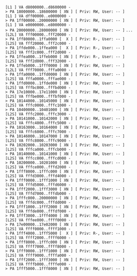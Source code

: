 `[L1 ] VA d8000000..d8600000 -> PA 18000000..18600000 [ XN ] [ Priv: RW, User: -- ]`
`[L1 ] VA dff00000..e0000000 -> PA 1ff00000..20000000 [ XN ] [ Priv: RW, User: -- ]`
`[L1 ] VA e0000000..e8000000 -> PA 20000000..28000000 [ XN ] [ Priv: RW, User: -- ]`
`...`
`[L2L] VA fff00000..fff20000 -> PA 1ff80000..1ffa0000 [  X ] [ Priv: R-, User: -- ]`
`[L2S] VA fff20000..fff2c000 -> PA 1ffde000..1ffea000 [  X ] [ Priv: R-, User: -- ]`
`[L2S] VA fff2c000..fff2d000 -> PA 1ffea000..1ffeb000 [ XN ] [ Priv: R-, User: -- ]`
`[L2S] VA fff2d000..fff32000 -> PA 1ffeb000..1fff0000 [ XN ] [ Priv: RW, User: -- ]`
`[L2L] VA fff70000..fffa0000 -> PA 1ffa0000..1ffd0000 [ XN ] [ Priv: RW, User: -- ]`
`[L2S] VA fffa0000..fffae000 -> PA 1ffd0000..1ffde000 [ XN ] [ Priv: RW, User: -- ]`
`[L2S] VA fffbc000..fffbd000 -> PA 17e10000..17e11000 [ XN ] [ Priv: RW, User: -- ]`
`[L2S] VA fffbe000..fffbf000 -> PA 10144000..10145000 [ XN ] [ Priv: RW, User: -- ]`
`[L2S] VA fffc0000..fffc1000 -> PA 10400000..10401000 [ XN ] [ Priv: RW, User: -- ]`
`[L2S] VA fffc2000..fffc3000 -> PA 10141000..10142000 [ XN ] [ Priv: RW, User: -- ]`
`[L2S] VA fffc4000..fffc5000 -> PA 10163000..10164000 [ XN ] [ Priv: RW, User: -- ]`
`[L2S] VA fffc6000..fffc7000 -> PA 10146000..10147000 [ XN ] [ Priv: RW, User: -- ]`
`[L2S] VA fffc8000..fffc9000 -> PA 10202000..10203000 [ XN ] [ Priv: RW, User: -- ]`
`[L2S] VA fffca000..fffcb000 -> PA 10140000..10141000 [ XN ] [ Priv: RW, User: -- ]`
`[L2S] VA fffcc000..fffcd000 -> PA 10200000..10201000 [ XN ] [ Priv: RW, User: -- ]`
`[L2S] VA fffce000..fffd2000 -> PA 1fff8000..1fffc000 [ XN ] [ Priv: RW, User: -- ]`
`[L2S] VA fffd3000..fffd4000 -> PA 1fff0000..1fff1000 [ XN ] [ Priv: RW, User: -- ]`
`[L2S] VA fffd5000..fffd6000 -> PA 1fff2000..1fff3000 [ XN ] [ Priv: RW, User: -- ]`
`[L2S] VA fffd7000..fffdb000 -> PA 1fffc000..20000000 [ XN ] [ Priv: RW, User: -- ]`
`[L2S] VA fffdc000..fffdd000 -> PA 1fff1000..1fff2000 [ XN ] [ Priv: RW, User: -- ]`
`[L2S] VA fffde000..fffdf000 -> PA 1fff3000..1fff4000 [ XN ] [ Priv: RW, User: -- ]`
`[L2S] VA fffee000..ffff0000 -> PA 17e00000..17e02000 [ XN ] [ Priv: RW, User: -- ]`
`[L2S] VA ffff0000..ffff1000 -> PA 1fff4000..1fff5000 [  X ] [ Priv: R-, User: -- ]`
`[L2S] VA ffff2000..ffff6000 -> PA 1fff8000..1fffc000 [ XN ] [ Priv: RW, User: -- ]`
`[L2S] VA ffff7000..ffff8000 -> PA 1fff0000..1fff1000 [ XN ] [ Priv: RW, User: -- ]`
`[L2S] VA ffff9000..ffffa000 -> PA 1fff2000..1fff3000 [ XN ] [ Priv: RW, User: -- ]`
`[L2S] VA ffffb000..ffffe000 -> PA 1fff5000..1fff8000 [ XN ] [ Priv: RW, User: -- ]`